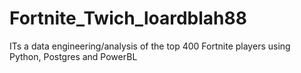 # Fortnite_Twich_loardblah88
ITs a data engineering/analysis of the top 400 Fortnite players using Python, Postgres and PowerBL
